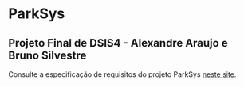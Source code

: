 <h1>ParkSys </h1>
<h2>Projeto Final de DSIS4 - Alexandre Araujo e Bruno Silvestre</h2>

Consulte a especificação de requisitos do projeto ParkSys [neste site](https://mcrisc-classes.github.io/parksys-spec).
